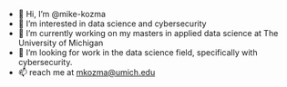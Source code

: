 - 👋 Hi, I’m @mike-kozma
- 👀 I’m interested in data science and cybersecurity
- 🌱 I’m currently working on my masters in applied data science at The University of Michigan
- 💞️ I’m looking for work in the data science field, specifically with cybersecurity.
- 📫 reach me at mkozma@umich.edu


